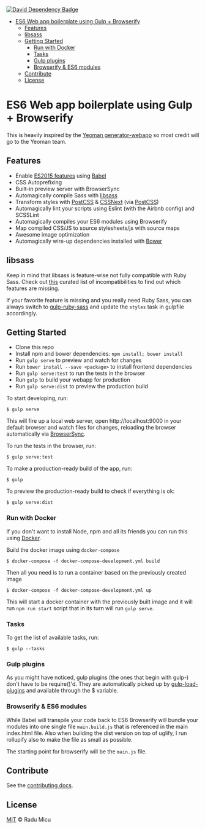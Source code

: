 [![David Dependency Badge](https://david-dm.org/radum/webapp-boilerplate/dev-status.svg)](https://david-dm.org/radum/webapp-boilerplate?type=dev)

<!-- TOC depthFrom:1 depthTo:6 withLinks:1 updateOnSave:1 orderedList:0 -->

- [ES6 Web app boilerplate using Gulp + Browserify](#es6-web-app-boilerplate-using-gulp-browserify)
	- [Features](#features)
	- [libsass](#libsass)
	- [Getting Started](#getting-started)
		- [Run with Docker](#run-with-docker)
		- [Tasks](#tasks)
		- [Gulp plugins](#gulp-plugins)
		- [Browserify & ES6 modules](#browserify-es6-modules)
	- [Contribute](#contribute)
	- [License](#license)

<!-- /TOC -->

# ES6 Web app boilerplate using Gulp + Browserify

This is heavily inspired by the [Yeoman generator-webapp](https://github.com/yeoman/generator-webapp) so most credit will go to the Yeoman team.

## Features

* Enable [ES2015 features](https://babeljs.io/docs/learn-es2015/) using [Babel](https://babeljs.io)
* CSS Autoprefixing
* Built-in preview server with BrowserSync
* Automagically compile Sass with [libsass](http://libsass.org)
* Transform styles with [PostCSS](http://postcss.org/) & [CSSNext](http://cssnext.io/) (via [PostCSS](https://github.com/MoOx/postcss-cssnext))
* Automagically lint your scripts using Eslint (with the Airbnb config) and SCSSLint
* Automagically compiles your ES6 modules using Browserify
* Map compiled CSS/JS to source stylesheets/js with source maps
* Awesome image optimization
* Automagically wire-up dependencies installed with [Bower](http://bower.io)

## libsass

Keep in mind that libsass is feature-wise not fully compatible with Ruby Sass. Check out [this](http://sass-compatibility.github.io) curated list of incompatibilities to find out which features are missing.

If your favorite feature is missing and you really need Ruby Sass, you can always switch to [gulp-ruby-sass](https://github.com/sindresorhus/gulp-ruby-sass) and update the `styles` task in gulpfile accordingly.

## Getting Started

- Clone this repo
- Install npm and bower dependencies: `npm install; bower install`
- Run `gulp serve` to preview and watch for changes
- Run `bower install --save <package>` to install frontend dependencies
- Run `gulp serve:test` to run the tests in the browser
- Run `gulp` to build your webapp for production
- Run `gulp serve:dist` to preview the production build

To start developing, run:

```
$ gulp serve
```

This will fire up a local web server, open http://localhost:9000 in your default browser and watch files for changes, reloading the browser automatically via [BrowserSync](https://www.browsersync.io/).

To run the tests in the browser, run:

```
$ gulp serve:test
```

To make a production-ready build of the app, run:

```
$ gulp
```

To preview the production-ready build to check if everything is ok:

```
$ gulp serve:dist
```

### Run with Docker

If you don't want to install Node, npm and all its friends you can run this using [Docker](https://www.docker.com/).

Build the docker image using `docker-compose`

```
$ docker-compose -f docker-compose-development.yml build
```

Then all you need is to run a container based on the previously created image

```
$ docker-compose -f docker-compose-development.yml up
```

This will start a docker container with the previously built image and it will run `npm run start` script that in its turn will run `gulp serve`.

### Tasks

To get the list of available tasks, run:

```
$ gulp --tasks
```

### Gulp plugins

As you might have noticed, gulp plugins (the ones that begin with gulp-) don't have to be require()'d. They are automatically picked up by [gulp-load-plugins](https://github.com/jackfranklin/gulp-load-plugins) and available through the $ variable.

### Browserify & ES6 modules

While Babel will transpile your code back to ES6 Browserify will bundle your modules into one single file `main.build.js` that is referenced in the main index.html file. Also when building the dist version on top of uglify, I run rollupify also to make the file as small as possible.

The starting point for browserify will be the `main.js` file.

## Contribute

See the [contributing docs](CONTRIBUTING.md).

## License

[MIT](https://opensource.org/licenses/MIT) © Radu Micu
